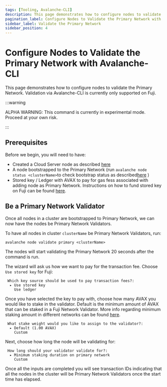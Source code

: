 ```yaml
---
tags: [Tooling, Avalanche-CLI]
description: This page demonstrates how to configure nodes to validate the Avalanche Primary Network. Validation via Avalanche-CLI is currently only supported on Fuji.
pagination_label: Configure Nodes to Validate the Primary Network with Avalanche-CLI 
sidebar_label: Validate the Primary Network
sidebar_position: 4
---
```

# Configure Nodes to Validate the Primary Network with Avalanche-CLI 

This page demonstrates how to configure nodes to validate the Primary Network. 
Validation via Avalanche-CLI is currently only supported on Fuji.

:::warning

ALPHA WARNING: This command is currently in experimental mode. Proceed at your own risk.

:::

## Prerequisites

Before we begin, you will need to have:

- Created a Cloud Server node as described [here](/tooling/cli-guides/create-a-validator.md)
- A node bootstrapped to the Primary Network (run `avalanche node status <clusterName>`to check 
bootstrap status as described[here](/tooling/cli-guides/create-a-validator.md#check-bootstrap-status)
)
- Stored key / Ledger with AVAX to pay for gas fess associated with adding node as Primary Network. 
Instructions on how to fund stored key on Fuji can be found [here](/build/subnet/deploy/fuji-testnet-subnet.md#funding-the-key).

## Be a Primary Network Validator

Once all nodes in a cluster are bootstrapped to Primary Network, we can now have the nodes be 
Primary Network Validators.

To have all nodes in cluster `clusterName` be Primary Network Validators, run:

```shell
avalanche node validate primary <clusterName> 
```

The nodes will start validating the Primary Network 20 seconds after the command is run.

The wizard will ask us how we want to pay for the transaction fee. 
Choose `Use stored key` for Fuji:

```text
 Which key source should be used to pay transaction fees?:
  ▸ Use stored key
    Use ledger
```

Once you have selected the key to pay with, choose how many AVAX you would like to stake in the 
validator. Default is the minimum amount of AVAX that can be staked in a Fuji Network Validator.
More info regarding minimum staking amount in different networks can be found [here](/nodes/validate/how-to-stake.md#fuji-testnet).

```text
 What stake weight would you like to assign to the validator?: 
  ▸ Default (1.00 AVAX)
    Custom
```

Next, choose how long the node will be validating for: 

```text
 How long should your validator validate for?: 
  ▸ Minimum staking duration on primary network
    Custom
```

Once all the inputs are completed you will see transaction IDs indicating that all the nodes in the
cluster will be Primary Network Validators once the start time has elapsed.
